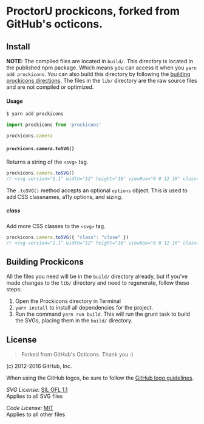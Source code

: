 # ProctorU prockicons, forked from GitHub's octicons.

## Install

**NOTE:** The compiled files are located in `build/`. This directory is located in the published npm package. Which means you can access it when you `yarn add prockicons`. You can also build this directory by following the [building prockicons directions](#building-prockicons). The files in the `lib/` directory are the raw source files and are not compiled or optimized.

#### Usage

```bash
$ yarn add prockicons
```

```js
import prockicons from 'prockicons'

prockicons.camera
```

#### `prockicons.camera.toSVG()`

Returns a string of the `<svg>` tag.

```js
prockicons.camera.toSVG()
// <svg version="1.1" width="12" height="16" viewBox="0 0 12 16" class="prockicons prockicons-camera" aria-hidden="true"><path d="M7.48 8l3.75 3.75-1.48 1.48L6 9.48l-3.75 3.75-1.48-1.48L4.52 8 .77 4.25l1.48-1.48L6 6.52l3.75-3.75 1.48 1.48z"/></svg>
```

The `.toSVG()` method accepts an optional `options` object. This is used to add CSS classnames, a11y options, and sizing.

##### class

Add more CSS classes to the `<svg>` tag.

```js
prockicons.camera.toSVG({ "class": "close" })
// <svg version="1.1" width="12" height="16" viewBox="0 0 12 16" class="prockicons prockicons-camera close" aria-hidden="true"><path d="M7.48 8l3.75 3.75-1.48 1.48L6 9.48l-3.75 3.75-1.48-1.48L4.52 8 .77 4.25l1.48-1.48L6 6.52l3.75-3.75 1.48 1.48z"/></svg>
```

## Building Prockicons

All the files you need will be in the `build/` directory already, but if you’ve made changes to the `lib/` directory and need to regenerate, follow these steps:

1. Open the Prockicons directory in Terminal
2. `yarn install` to install all dependencies for the project.
3. Run the command `yarn run build`. This will run the grunt task to build the SVGs, placing them in the `build/` directory.


## License

> Forked from GitHub's Octicons. Thank you :)

(c) 2012-2016 GitHub, Inc.

When using the GitHub logos, be sure to follow the [GitHub logo guidelines](https://github.com/logos).

_SVG License:_ [SIL OFL 1.1](http://scripts.sil.org/OFL)  
Applies to all SVG files

_Code License:_ [MIT](./LICENSE)  
Applies to all other files
